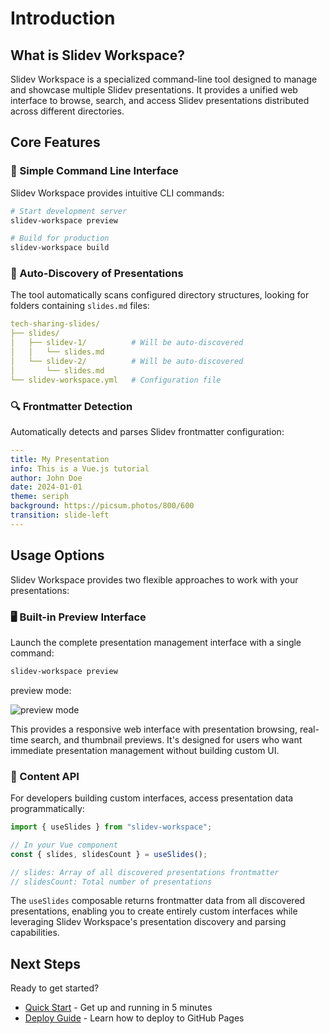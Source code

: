 # Introduction

## What is Slidev Workspace?

Slidev Workspace is a specialized command-line tool designed to manage and showcase multiple Slidev presentations. It provides a unified web interface to browse, search, and access Slidev presentations distributed across different directories.

## Core Features

### 🚀 Simple Command Line Interface

Slidev Workspace provides intuitive CLI commands:

```bash
# Start development server
slidev-workspace preview

# Build for production
slidev-workspace build
```

### 📁 Auto-Discovery of Presentations

The tool automatically scans configured directory structures, looking for folders containing `slides.md` files:

```yaml
tech-sharing-slides/
├── slides/
│   ├── slidev-1/          # Will be auto-discovered
│   │   └── slides.md
│   └── slidev-2/          # Will be auto-discovered
│       └── slides.md
└── slidev-workspace.yml   # Configuration file
```

### 🔍 Frontmatter Detection

Automatically detects and parses Slidev frontmatter configuration:

```yaml
---
title: My Presentation
info: This is a Vue.js tutorial
author: John Doe
date: 2024-01-01
theme: seriph
background: https://picsum.photos/800/600
transition: slide-left
---
```

## Usage Options

Slidev Workspace provides two flexible approaches to work with your presentations:

### 🖥️ Built-in Preview Interface

Launch the complete presentation management interface with a single command:

```bash
slidev-workspace preview
```

preview mode:

![preview mode](/preview.webp)

This provides a responsive web interface with presentation browsing, real-time search, and thumbnail previews. It's designed for users who want immediate presentation management without building custom UI.

### 🎯 Content API

For developers building custom interfaces, access presentation data programmatically:

```typescript
import { useSlides } from "slidev-workspace";

// In your Vue component
const { slides, slidesCount } = useSlides();

// slides: Array of all discovered presentations frontmatter
// slidesCount: Total number of presentations
```

The `useSlides` composable returns frontmatter data from all discovered presentations, enabling you to create entirely custom interfaces while leveraging Slidev Workspace's presentation discovery and parsing capabilities.

## Next Steps

Ready to get started?

- [Quick Start](./quick-start.md) - Get up and running in 5 minutes
- [Deploy Guide](./deploy.md) - Learn how to deploy to GitHub Pages
